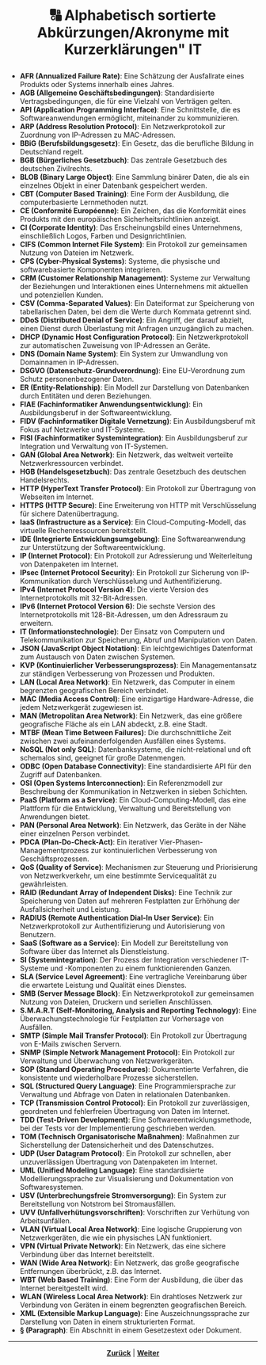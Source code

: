 # <p align="center">🔠 Alphabetisch sortierte Abkürzungen/Akronyme mit Kurzerklärungen" IT</p>


- **AFR (Annualized Failure Rate)**: Eine Schätzung der Ausfallrate eines Produkts oder Systems innerhalb eines Jahres.
- **AGB (Allgemeine Geschäftsbedingungen)**: Standardisierte Vertragsbedingungen, die für eine Vielzahl von Verträgen gelten.
- **API (Application Programming Interface)**: Eine Schnittstelle, die es Softwareanwendungen ermöglicht, miteinander zu kommunizieren.
- **ARP (Address Resolution Protocol)**: Ein Netzwerkprotokoll zur Zuordnung von IP-Adressen zu MAC-Adressen.
- **BBiG (Berufsbildungsgesetz)**: Ein Gesetz, das die berufliche Bildung in Deutschland regelt.
- **BGB (Bürgerliches Gesetzbuch)**: Das zentrale Gesetzbuch des deutschen Zivilrechts.
- **BLOB (Binary Large Object)**: Eine Sammlung binärer Daten, die als ein einzelnes Objekt in einer Datenbank gespeichert werden.
- **CBT (Computer Based Training)**: Eine Form der Ausbildung, die computerbasierte Lernmethoden nutzt.
- **CE (Conformité Européenne)**: Ein Zeichen, das die Konformität eines Produkts mit den europäischen Sicherheitsrichtlinien anzeigt.
- **CI (Corporate Identity)**: Das Erscheinungsbild eines Unternehmens, einschließlich Logos, Farben und Designrichtlinien.
- **CIFS (Common Internet File System)**: Ein Protokoll zur gemeinsamen Nutzung von Dateien im Netzwerk.
- **CPS (Cyber-Physical Systems)**: Systeme, die physische und softwarebasierte Komponenten integrieren.
- **CRM (Customer Relationship Management)**: Systeme zur Verwaltung der Beziehungen und Interaktionen eines Unternehmens mit aktuellen und potenziellen Kunden.
- **CSV (Comma-Separated Values)**: Ein Dateiformat zur Speicherung von tabellarischen Daten, bei dem die Werte durch Kommata getrennt sind.
- **DDoS (Distributed Denial of Service)**: Ein Angriff, der darauf abzielt, einen Dienst durch Überlastung mit Anfragen unzugänglich zu machen.
- **DHCP (Dynamic Host Configuration Protocol)**: Ein Netzwerkprotokoll zur automatischen Zuweisung von IP-Adressen an Geräte.
- **DNS (Domain Name System)**: Ein System zur Umwandlung von Domainnamen in IP-Adressen.
- **DSGVO (Datenschutz-Grundverordnung)**: Eine EU-Verordnung zum Schutz personenbezogener Daten.
- **ER (Entity-Relationship)**: Ein Modell zur Darstellung von Datenbanken durch Entitäten und deren Beziehungen.
- **FIAE (Fachinformatiker Anwendungsentwicklung)**: Ein Ausbildungsberuf in der Softwareentwicklung.
- **FIDV (Fachinformatiker Digitale Vernetzung)**: Ein Ausbildungsberuf mit Fokus auf Netzwerke und IT-Systeme.
- **FISI (Fachinformatiker Systemintegration)**: Ein Ausbildungsberuf zur Integration und Verwaltung von IT-Systemen.
- **GAN (Global Area Network)**: Ein Netzwerk, das weltweit verteilte Netzwerkressourcen verbindet.
- **HGB (Handelsgesetzbuch)**: Das zentrale Gesetzbuch des deutschen Handelsrechts.
- **HTTP (HyperText Transfer Protocol)**: Ein Protokoll zur Übertragung von Webseiten im Internet.
- **HTTPS (HTTP Secure)**: Eine Erweiterung von HTTP mit Verschlüsselung für sichere Datenübertragung.
- **IaaS (Infrastructure as a Service)**: Ein Cloud-Computing-Modell, das virtuelle Rechenressourcen bereitstellt.
- **IDE (Integrierte Entwicklungsumgebung)**: Eine Softwareanwendung zur Unterstützung der Softwareentwicklung.
- **IP (Internet Protocol)**: Ein Protokoll zur Adressierung und Weiterleitung von Datenpaketen im Internet.
- **IPsec (Internet Protocol Security)**: Ein Protokoll zur Sicherung von IP-Kommunikation durch Verschlüsselung und Authentifizierung.
- **IPv4 (Internet Protocol Version 4)**: Die vierte Version des Internetprotokolls mit 32-Bit-Adressen.
- **IPv6 (Internet Protocol Version 6)**: Die sechste Version des Internetprotokolls mit 128-Bit-Adressen, um den Adressraum zu erweitern.
- **IT (Informationstechnologie)**: Der Einsatz von Computern und Telekommunikation zur Speicherung, Abruf und Manipulation von Daten.
- **JSON (JavaScript Object Notation)**: Ein leichtgewichtiges Datenformat zum Austausch von Daten zwischen Systemen.
- **KVP (Kontinuierlicher Verbesserungsprozess)**: Ein Managementansatz zur ständigen Verbesserung von Prozessen und Produkten.
- **LAN (Local Area Network)**: Ein Netzwerk, das Computer in einem begrenzten geografischen Bereich verbindet.
- **MAC (Media Access Control)**: Eine einzigartige Hardware-Adresse, die jedem Netzwerkgerät zugewiesen ist.
- **MAN (Metropolitan Area Network)**: Ein Netzwerk, das eine größere geografische Fläche als ein LAN abdeckt, z.B. eine Stadt.
- **MTBF (Mean Time Between Failures)**: Die durchschnittliche Zeit zwischen zwei aufeinanderfolgenden Ausfällen eines Systems.
- **NoSQL (Not only SQL)**: Datenbanksysteme, die nicht-relational und oft schemalos sind, geeignet für große Datenmengen.
- **ODBC (Open Database Connectivity)**: Eine standardisierte API für den Zugriff auf Datenbanken.
- **OSI (Open Systems Interconnection)**: Ein Referenzmodell zur Beschreibung der Kommunikation in Netzwerken in sieben Schichten.
- **PaaS (Platform as a Service)**: Ein Cloud-Computing-Modell, das eine Plattform für die Entwicklung, Verwaltung und Bereitstellung von Anwendungen bietet.
- **PAN (Personal Area Network)**: Ein Netzwerk, das Geräte in der Nähe einer einzelnen Person verbindet.
- **PDCA (Plan-Do-Check-Act)**: Ein iterativer Vier-Phasen-Managementprozess zur kontinuierlichen Verbesserung von Geschäftsprozessen.
- **QoS (Quality of Service)**: Mechanismen zur Steuerung und Priorisierung von Netzwerkverkehr, um eine bestimmte Servicequalität zu gewährleisten.
- **RAID (Redundant Array of Independent Disks)**: Eine Technik zur Speicherung von Daten auf mehreren Festplatten zur Erhöhung der Ausfallsicherheit und Leistung.
- **RADIUS (Remote Authentication Dial-In User Service)**: Ein Netzwerkprotokoll zur Authentifizierung und Autorisierung von Benutzern.
- **SaaS (Software as a Service)**: Ein Modell zur Bereitstellung von Software über das Internet als Dienstleistung.
- **SI (Systemintegration)**: Der Prozess der Integration verschiedener IT-Systeme und -Komponenten zu einem funktionierenden Ganzen.
- **SLA (Service Level Agreement)**: Eine vertragliche Vereinbarung über die erwartete Leistung und Qualität eines Dienstes.
- **SMB (Server Message Block)**: Ein Netzwerkprotokoll zur gemeinsamen Nutzung von Dateien, Druckern und seriellen Anschlüssen.
- **S.M.A.R.T (Self-Monitoring, Analysis and Reporting Technology)**: Eine Überwachungstechnologie für Festplatten zur Vorhersage von Ausfällen.
- **SMTP (Simple Mail Transfer Protocol)**: Ein Protokoll zur Übertragung von E-Mails zwischen Servern.
- **SNMP (Simple Network Management Protocol)**: Ein Protokoll zur Verwaltung und Überwachung von Netzwerkgeräten.
- **SOP (Standard Operating Procedures)**: Dokumentierte Verfahren, die konsistente und wiederholbare Prozesse sicherstellen.
- **SQL (Structured Query Language)**: Eine Programmiersprache zur Verwaltung und Abfrage von Daten in relationalen Datenbanken.
- **TCP (Transmission Control Protocol)**: Ein Protokoll zur zuverlässigen, geordneten und fehlerfreien Übertragung von Daten im Internet.
- **TDD (Test-Driven Development)**: Eine Softwareentwicklungsmethode, bei der Tests vor der Implementierung geschrieben werden.
- **TOM (Technisch Organisatorische Maßnahmen)**: Maßnahmen zur Sicherstellung der Datensicherheit und des Datenschutzes.
- **UDP (User Datagram Protocol)**: Ein Protokoll zur schnellen, aber unzuverlässigen Übertragung von Datenpaketen im Internet.
- **UML (Unified Modeling Language)**: Eine standardisierte Modellierungssprache zur Visualisierung und Dokumentation von Softwaresystemen.
- **USV (Unterbrechungsfreie Stromversorgung)**: Ein System zur Bereitstellung von Notstrom bei Stromausfällen.
- **UVV (Unfallverhütungsvorschriften)**: Vorschriften zur Verhütung von Arbeitsunfällen.
- **VLAN (Virtual Local Area Network)**: Eine logische Gruppierung von Netzwerkgeräten, die wie ein physisches LAN funktioniert.
- **VPN (Virtual Private Network)**: Ein Netzwerk, das eine sichere Verbindung über das Internet bereitstellt.
- **WAN (Wide Area Network)**: Ein Netzwerk, das große geografische Entfernungen überbrückt, z.B. das Internet.
- **WBT (Web Based Training)**: Eine Form der Ausbildung, die über das Internet bereitgestellt wird.
- **WLAN (Wireless Local Area Network)**: Ein drahtloses Netzwerk zur Verbindung von Geräten in einem begrenzten geografischen Bereich.
- **XML (Extensible Markup Language)**: Eine Auszeichnungssprache zur Darstellung von Daten in einem strukturierten Format.
- **§ (Paragraph)**: Ein Abschnitt in einem Gesetzestext oder Dokument.

---

<p align="center"><a href="/docs/08-karriere/02-anwendungsentwickler_beruf/04-karriere_bei_nadoo/README.md"><strong>Zurück</strong></a> | <a href="/README.md"><strong>Weiter</strong></a></p>

